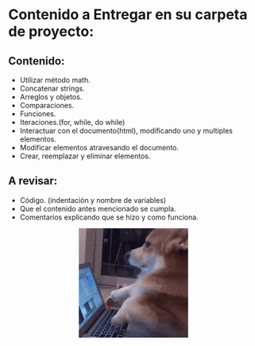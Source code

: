 # Contenido a Entregar en su carpeta de proyecto:

## Contenido:

- Utilizar método math.
- Concatenar strings.
- Arreglos y objetos.
- Comparaciones.
- Funciones.
- Iteraciones.(for, while, do while)
- Interactuar con el documento(html), modificando uno y multiples elementos.
- Modificar elementos atravesando el documento.
- Crear, reemplazar y eliminar elementos.

## A revisar:
- Código. (indentación y nombre de variables)
- Que el contenido antes mencionado se cumpla.
- Comentarios explicando que se hizo y como funciona.

<p align="center">
  <img src="../assets/img/dogcoding.gif">
</p>
